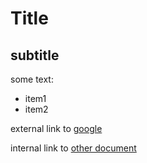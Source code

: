# Title

## subtitle

some text:

 - item1
 - item2

external link to [google](www.google.fr)

internal link to [other document](other_walou.md)


